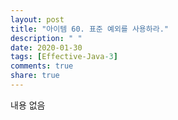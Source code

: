 ```yaml
---
layout: post
title: "아이템 60. 표준 예외를 사용하라."
description: " "
date: 2020-01-30
tags: [Effective-Java-3]
comments: true
share: true
---
```


내용 없음 